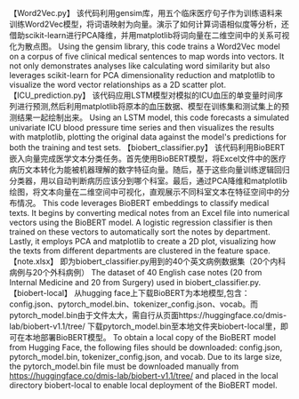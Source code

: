 【Word2Vec.py】
该代码利用gensim库，用五个临床医疗句子作为训练语料来训练Word2Vec模型，将词语映射为向量。演示了如何计算词语相似度等分析，还借助scikit-learn进行PCA降维，并用matplotlib将词向量在二维空间中的关系可视化为散点图。
Using the gensim library, this code trains a Word2Vec model on a corpus of five clinical medical sentences to map words into vectors. It not only demonstrates analyses like calculating word similarity but also leverages scikit-learn for PCA dimensionality reduction and matplotlib to visualize the word vector relationships as a 2D scatter plot.
【ICU_prediction.py】
该代码应用LSTM模型对模拟的ICU血压的单变量时间序列进行预测,然后利用matplotlib将原本的血压数据、模型在训练集和测试集上的预测结果一起绘制出来。
Using an LSTM model, this code forecasts a simulated univariate ICU blood pressure time series and then visualizes the results with matplotlib, plotting the original data against the model's predictions for both the training and test sets.
【biobert_classifier.py】
该代码利用BioBERT嵌入向量完成医学文本分类任务。首先使用BioBERT模型，将Excel文件中的医疗病历文本转化为能被机器理解的数字特征向量。随后，基于这些向量训练逻辑回归分类器，用以自动判断病历应该分到哪个科室。最后，通过PCA降维和matplotlib绘图，将文本向量在二维空间中可视化，直观展示不同科室文本在特征空间中的分布情况。
This code leverages BioBERT embeddings to classify medical texts. It begins by converting medical notes from an Excel file into numerical vectors using the BioBERT model. A logistic regression classifier is then trained on these vectors to automatically sort the notes by department. Lastly, it employs PCA and matplotlib to create a 2D plot, visualizing how the texts from different departments are clustered in the feature space.
【note.xlsx】
即为biobert_classifier.py用到的40个英文病例数据集（20个内科病例与20个外科病例）
The dataset of 40 English case notes (20 from Internal Medicine and 20 from Surgery) used in biobert_classifier.py.
【biobert-local】
从hugging face上下载BioBERT为本地模型,包含：
config.json、pytorch_model.bin、tokenizer_config.json、vocab。而pytorch_model.bin由于文件太大，需自行从页面https://huggingface.co/dmis-lab/biobert-v1.1/tree/
下载pytorch_model.bin至本地文件夹biobert-local里，即可在本地部署BioBERT模型。
To obtain a local copy of the BioBERT model from Hugging Face, the following files should be downloaded: config.json, pytorch_model.bin, tokenizer_config.json, and vocab. Due to its large size, the pytorch_model.bin file must be downloaded manually from https://huggingface.co/dmis-lab/biobert-v1.1/tree/ and placed in the local directory biobert-local to enable local deployment of the BioBERT model.
